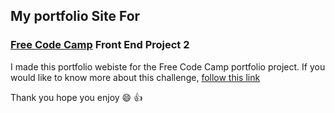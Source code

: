 ## My portfolio Site For
### [Free Code Camp](https://www.freecodecamp.org) Front End Project 2

I made this portfolio webiste for the Free Code Camp portfolio project. 
If you would like to know more about this challenge, [follow this link](https://www.freecodecamp.org/challenges/build-a-personal-portfolio-webpage)

Thank you hope you enjoy :smile: :+1:
